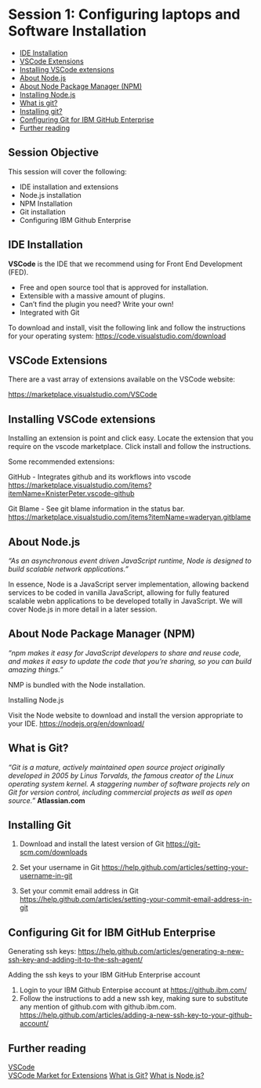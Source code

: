 # Session 1: Configuring laptops and Software Installation

* [IDE Installation](#ide)  
* [VSCode Extensions](#extensions)  
* [Installing VSCode extensions](#installextensions)
* [About Node.js](#node)
* [About Node Package Manager (NPM)](#npm)
* [Installing Node.js](#installingnode)
* [What is git?](#git)
* [Installing git?](#installinggit)
* [Configuring Git for IBM GitHub Enterprise](#ibmgit)
* [Further reading](#further)

## Session Objective
This session will cover the following:

* IDE installation and extensions
* Node.js installation
* NPM Installation
* Git installation
* Configuring IBM Github Enterprise


<a name="ide"></a>
## IDE Installation
**VSCode** is the IDE that we recommend using for Front End Development (FED).

* Free and open source tool that is approved for installation.
* Extensible with a massive amount of plugins.
* Can’t find the plugin you need? Write your own!
* Integrated with Git

To download and install, visit the following link and follow the instructions for your operating system: https://code.visualstudio.com/download

<a name="extensions"></a>
## VSCode Extensions
There are a vast array of extensions available on the VSCode website:

https://marketplace.visualstudio.com/VSCode

<a name="installextensions"></a>
## Installing VSCode extensions

Installing an extension is point and click easy.
Locate the extension that you require on the vscode marketplace.
Click install and follow the instructions.

Some recommended extensions:

GitHub - Integrates github and its workflows into vscode
https://marketplace.visualstudio.com/items?itemName=KnisterPeter.vscode-github

Git Blame - See git blame information in the status bar.
https://marketplace.visualstudio.com/items?itemName=waderyan.gitblame

<a name="node"></a>
## About Node.js
*“As an asynchronous event driven JavaScript runtime, Node is designed to build scalable network applications.”*

In essence, Node is a JavaScript server implementation, allowing backend services to be coded in vanilla JavaScript, allowing for fully featured scalable webn applications to be developed totally in JavaScript.  We will cover Node.js in more detail in a later session. 

<a name="npm"></a>
## About Node Package Manager (NPM)

*“npm makes it easy for JavaScript developers to share and reuse code, and makes it easy to update the code that you’re sharing, so you can build amazing things.”*

NMP is bundled with the Node installation.

<a name="installingnode"></a>
Installing Node.js

Visit the Node website to download and install the version appropriate to your IDE.
https://nodejs.org/en/download/

<a name="git"></a>
## What is Git?

*“Git is a mature, actively maintained open source project originally developed in 2005 by Linus Torvalds, the famous creator of the Linux operating system kernel. A staggering number of software projects rely on Git for version control, including commercial projects as well as open source.”*
**Atlassian.com**

<a name="installinggit"></a>
## Installing Git
1. Download and install the latest version of Git
https://git-scm.com/downloads

1. Set your username in Git
https://help.github.com/articles/setting-your-username-in-git

1. Set your commit email address in Git
https://help.github.com/articles/setting-your-commit-email-address-in-git

<a name="ibmgit"></a>
## Configuring Git for IBM GitHub Enterprise
Generating ssh keys:
https://help.github.com/articles/generating-a-new-ssh-key-and-adding-it-to-the-ssh-agent/

Adding the ssh keys to your IBM GitHub Enterprise account
1. Login to your IBM Github Enterpise account at https://github.ibm.com/
2. Follow the instructions to add a new ssh key, making sure to substitute any mention of github.com with github.ibm.com.
https://help.github.com/articles/adding-a-new-ssh-key-to-your-github-account/

<a name="further"></a>
## Further reading
[VSCode](https://code.visualstudio.com/download)  
[VSCode Market for Extensions](https://marketplace.visualstudio.com/VSCode)
[What is Git?](https://www.atlassian.com/git/tutorials/what-is-git)
[What is Node.js?](https://www.oreilly.com/ideas/what-is-node)